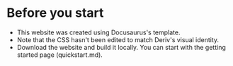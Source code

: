 # Before you start

- This website was created using Docusaurus's template. 
- Note that the CSS hasn't been edited to match Deriv's visual identity.
- Download the website and build it locally. You can start with the getting started page (quickstart.md).
